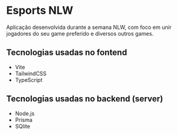 # Esports NLW 

Aplicação desenvolvida durante a semana NLW, com foco em unir jogadores do seu game preferido e diversos outros games.

## Tecnologias usadas no fontend

* Vite
* TailwindCSS
* TypeScript

##  Tecnologias usadas no backend (server)

* Node.js
* Prisma
* SQlite